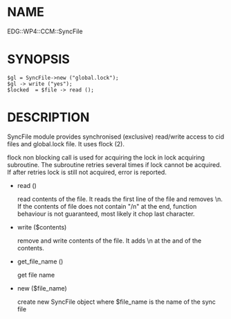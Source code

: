 # NAME

EDG::WP4::CCM::SyncFile

# SYNOPSIS

    $gl = SyncFile->new ("global.lock");
    $gl -> write ("yes");
    $locked  = $file -> read ();

# DESCRIPTION

SyncFile module provides synchronised (exclusive) read/write access to
cid files and global.lock file. It uses flock (2).

flock non blocking call is used for acquiring the lock in lock
acquiring subroutine. The subroutine retries several times if lock
cannot be acquired. If after retries lock is still not acquired, error
is reported.

- read ()

    read contents of the file. It reads the first line of the file and
    removes \\n.  If the contents of file does not contain "/n" at the end,
    function behaviour is not guaranteed, most likely it chop last
    character.

- write ($contents)

    remove and write contents of the file. It adds \\n at the and of the
    contents.

- get\_file\_name ()

    get file name

- new ($file\_name)

    create new SyncFile object where $file\_name is the name of the sync
    file
